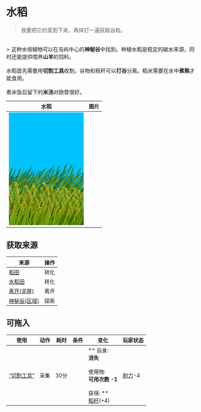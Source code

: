 # 水稻  
> 我要把它的茎割下来，再摔打一遍获取谷粒。  
<br>  
> 这种水培植物可以在岛屿中心的<b>神秘谷</b>中找到。种植水稻是稳定的碳水来源，同时还能提供喂养<b>山羊</b>的饲料。<br><br>水稻首先需要用<b>切割工具</b>收割。谷物和秸秆可以<b>打谷</b>分离。稻米需要在水中<b>煮熟</b>才能食用。<br><br>煮米饭后留下的<b>米汤</b>对肠胃很好。  
  
  水稻  |   图片   
 ----  |  ----:   
   |  <img decoding="async" src="Sprite/RicePlant.png" href="a.md" style="max-width:300px;max-height:300px;">   
  
## 获取来源  
来源  |  操作  
----  |  ----  
[稻田](CropPlotRice.md)  |  转化  
[水稻田](RicePaddy.md)  |  转化  
[离开(泥屋)](MudHutExitRuins.md)  |  离开  
[神秘谷(区域)](SecretValley.md)  |  探索  
## 可拖入  
使用  |  动作  |  耗时  |  条件  |  变化  |  玩家状态  
----  |  ----  |  ----  |  ----  |  ----  |  ----  
[“切割工具”](tag_Cutter.md)  |  采集<br>  |  30分  |    |  ** 自身: **<br>消失<br><br>** 使用物: **<br>可用次数  -1<br><br>** 获得: **<br>  [稻秆](RiceStalks.md)(+4)<br>  |  [耐力](Stamina.md)-4  


<script>document.title="水稻 - 卡牌生存百科 Card Survival Wiki";</script>